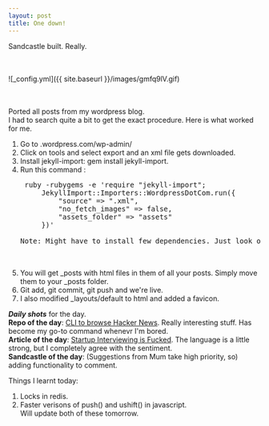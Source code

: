 ```yaml
---
layout: post
title: One down!
---
```


Sandcastle built. Really.  

<br><br> 
![_config.yml]({{ site.baseurl }}/images/gmfq9lV.gif)

<br><br>
Ported all posts from my wordpress blog.<br>
I had to search quite a bit to get the exact procedure. Here is what worked for me.<br>
1. Go to <yourblogname>.wordpress.com/wp-admin/ <br>
2. Click on tools and select export and an xml file gets downloaded. <br>
3. Install jekyll-import: gem install jekyll-import. <br>
4. Run this command : <br>
	<pre>
	ruby -rubygems -e 'require "jekyll-import";
    	JekyllImport::Importers::WordpressDotCom.run({
      		"source" => "<yourdownloadedfilename>.xml",
      		"no_fetch_images" => false,
      		"assets_folder" => "assets"
    	})'
	
   Note: Might have to install few dependencies. Just look out for any suggestions outputted.
	</pre><br>
5. You will get _posts with html files in them of all your posts. Simply move them to your _posts folder. <br>
6. Git add, git commit, git push and we're live. <br>
7. I also modified _layouts/default to html and added a favicon. <br>




 
<b><i>Daily shots</i></b> for the day.<br>
<b>Repo of the day</b>: <a href="https://github.com/rafaelrinaldi/hn-cli"> CLI to browse Hacker News</a>. Really interesting stuff. Has become my go-to command whenevr I'm bored.<br>
<b>Article of the day</b>: <a href="http://zachholman.com/posts/startup-interviewing-is-fucked/">Startup Interviewing is Fucked</a>. The language is a little strong, but I completely agree with the sentiment.<br>
<b>Sandcastle of the day</b>: (Suggestions from Mum take high priority, so) adding functionality to comment.<br>

Things I learnt today:
1)  Locks in redis. <br> 
2) Faster verisons of push() and ushift() in javascript. <br>
Will update both of these tomorrow.
